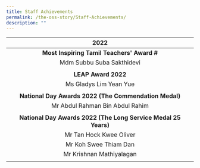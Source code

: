 ```yaml
---
title: Staff Achievements
permalink: /the-oss-story/Staff-Achievements/
description: ""
---
```

|                               2022                               |
|:----------------------------------------------------------------:|
|            **Most Inspiring Tamil Teachers' Award #**            |
|                     Mdm Subbu Suba Sakthidevi                    |
|                                                                  |
|                        **LEAP Award 2022**                       |
|                      Ms Gladys Lim Yean Yue                      |
|                                                                  |
|      **National Day Awards 2022 (The Commendation Medal)**      |
|                  Mr Abdul Rahman Bin Abdul Rahim                 |
|                                                                  |
| **National Day Awards 2022 (The Long Service Medal 25 Years)** |
|                      Mr Tan Hock Kwee Oliver                     |
|                      Mr Koh Swee Thiam Dan                       |
|                     Mr Krishnan Mathiyalagan                     |
|                                                                  |